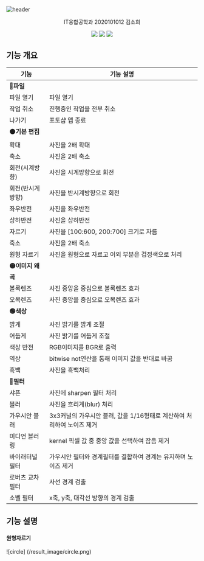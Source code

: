 ![header](https://capsule-render.vercel.app/api?type=waving&color=auto&height=300&section=header&text=Simple%20Photoshop&fontSize=90&animation=fadeIn&fontAlignY=38&desc=computer%20vision&descAlignY=51&descAlign=62)

<p align='center'> IT융합공학과 2020101012 김소희 </p>
<div align='center'> 
        <img src = "https://img.shields.io/badge/opencv-%23white.svg?style=for-the-badge&logo=opencv&logoColor=white"/>
        <img src = "https://img.shields.io/badge/numpy-%23013243.svg?style=for-the-badge&logo=numpy&logoColor=white"/>
        <img src = "https://img.shields.io/badge/Qt-%23217346.svg?style=for-the-badge&logo=Qt&logoColor=white"/>
</div>

## 기능 개요
| 기능 | 기능 설명 |
| ------ |----------- |
| **🔴파일** |  |
| 파일 열기 | 파일 열기 |
| 작업 취소 | 진행중인 작업을 전부 취소 |
| 나가기 | 포토샵 앱 종료 |
| **🟠기본 편집** | |
| 확대 | 사진을 2배 확대 |
| 축소 | 사진을 2배 축소 |
| 회전(시계방향) | 사진을 시계방향으로 회전 |
| 회전(반시계방향) | 사진을 반시계방향으로 회전 |
| 좌우반전 | 사진을 좌우반전 |
| 상하반전 | 사진을 상하반전 |
| 자르기 | 사진을 [100:600, 200:700] 크기로 자름 |
| 축소 | 사진을 2배 축소 |
| 원형 자르기 | 사진을 원형으로 자르고 이외 부분은 검정색으로 처리 |
| **🟡이미지 왜곡** |  |
| 볼록렌즈 | 사진 중앙을 중심으로 볼록렌즈 효과 |
| 오목렌즈 | 사진 중앙을 중심으로 오목렌즈 효과 |
| **🟢색상** |  |
| 밝게 | 사진 밝기를 밝게 조절 |
| 어둡게 | 사진 밝기를 어둡게 조절 |
| 색상 반전 | RGB이미지를 BGR로 출력 |
| 역상 | bitwise not연산을 통해 이미지 값을 반대로 바꿈 |
| 흑백 | 사진을 흑백처리 |
| **🔵필터** |  |
| 샤픈 | 사진에 sharpen 필터 처리 |
| 블러 | 사진을 흐리게(blur) 처리 |
| 가우시안 블러 | 3x3커널의 가우시안 블러, 값을 1/16형태로 계산하여 처리하여 노이즈 제거 |
| 미디언 블러링 | kernel 픽셀 값 중 중앙 값을 선택하여 잡음 제거 |
| 바이래터널 필터 | 가우시안 필터와 경계필터를 결합하여 경계는 유지하며 노이즈 제거 |
| 로버츠 교차 필터 | 사선 경계 검출 |
| 소벨 필터 | x축, y축, 대각선 방향의 경계 검출 |

## 기능 설명
#### 원형자르기

![circle] (/result_image/circle.png)